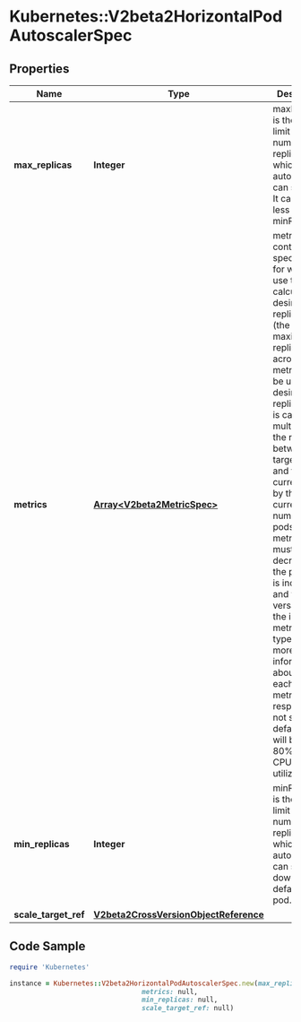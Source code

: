 # Kubernetes::V2beta2HorizontalPodAutoscalerSpec

## Properties

Name | Type | Description | Notes
------------ | ------------- | ------------- | -------------
**max_replicas** | **Integer** | maxReplicas is the upper limit for the number of replicas to which the autoscaler can scale up. It cannot be less that minReplicas. | 
**metrics** | [**Array&lt;V2beta2MetricSpec&gt;**](V2beta2MetricSpec.md) | metrics contains the specifications for which to use to calculate the desired replica count (the maximum replica count across all metrics will be used).  The desired replica count is calculated multiplying the ratio between the target value and the current value by the current number of pods.  Ergo, metrics used must decrease as the pod count is increased, and vice-versa.  See the individual metric source types for more information about how each type of metric must respond. If not set, the default metric will be set to 80% average CPU utilization. | [optional] 
**min_replicas** | **Integer** | minReplicas is the lower limit for the number of replicas to which the autoscaler can scale down. It defaults to 1 pod. | [optional] 
**scale_target_ref** | [**V2beta2CrossVersionObjectReference**](V2beta2CrossVersionObjectReference.md) |  | 

## Code Sample

```ruby
require 'Kubernetes'

instance = Kubernetes::V2beta2HorizontalPodAutoscalerSpec.new(max_replicas: null,
                                 metrics: null,
                                 min_replicas: null,
                                 scale_target_ref: null)
```


